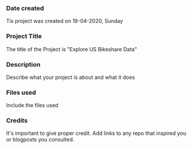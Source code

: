 ### Date created
Tis project was created on 19-04-2020, Sunday
### Project Title
The title of the Project is "Explore US Bikeshare Data"

### Description
Describe what your project is about and what it does

### Files used
Include the files used

### Credits
It's important to give proper credit. Add links to any repo that inspired you or blogposts you consulted.

